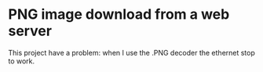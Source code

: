 
# PNG image download from a web server

This project have a problem: when I use the .PNG decoder the ethernet stop to work.
